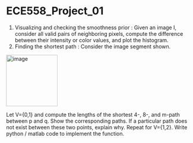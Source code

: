 # ECE558_Project_01
1. Visualizing and checking the smoothness prior : Given an image I,  consider all valid pairs of neighboring pixels, compute the difference between their intensity or color values, and plot the histogram. 
2. Finding the shortest path : Consider the image segment shown. 
 
	
<img width="138" alt="image" src="https://user-images.githubusercontent.com/90182154/207356501-edf3ca5f-44c1-4f9d-bacf-3cfa6433eace.png">

Let V={0,1} and compute the lengths of the shortest 4-, 8-, and m-path between p and q. Show the corresponding paths. If a particular path does not exist between these two points, explain why. 
Repeat for V={1,2}.
Write python / matlab code to implement the function.

